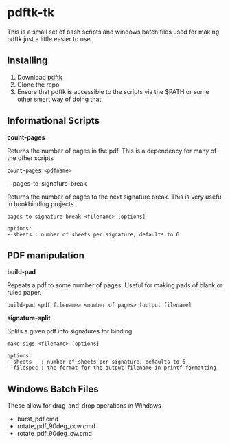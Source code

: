 # pdftk-tk

This is a small set of bash scripts and windows batch files used for making pdftk just a little easier to use.

## Installing

 1. Download [pdftk]
 1. Clone the repo
 1. Ensure that pdftk is accessible to the scripts via the $PATH or some other smart way of doing that.

## Informational Scripts

__count-pages__

Returns the number of pages in the pdf.  This is a dependency for many of the other scripts

    count-pages <pdfname>

__pages-to-signature-break

Returns the number of pages to the next signature break.  This is very useful in bookbinding projects

    pages-to-signature-break <filename> [options]

    options:
    --sheets : number of sheets per signature, defaults to 6

## PDF manipulation

__build-pad__

Repeats a pdf to some number of pages.  Useful for making pads of blank or ruled paper.

    build-pad <pdf filename> <number of pages> [output filename]

__signature-split__

Splits a given pdf into signatures for binding

    make-sigs <filename> [options]

    options:
    --sheets   : number of sheets per signature, defaults to 6
    --filespec : the format for the output filename in printf formatting

## Windows Batch Files

These allow for drag-and-drop operations in Windows

  * burst_pdf.cmd
  * rotate_pdf_90deg_ccw.cmd
  * rotate_pdf_90deg_cw.cmd


[pdftk]: http://www.pdflabs.com/tools/pdftk-the-pdf-toolkit/